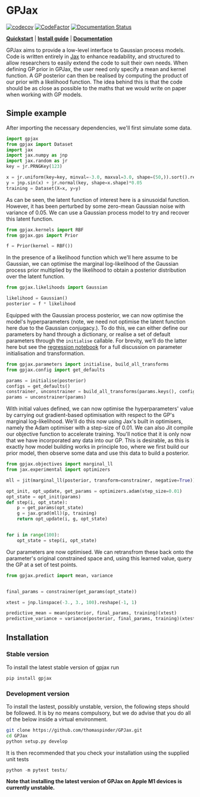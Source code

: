 # GPJax

[![codecov](https://codecov.io/gh/thomaspinder/gpjax/branch/master/graph/badge.svg?token=DM1DRDASU2)](https://codecov.io/gh/thomaspinder/gpjax)
[![CodeFactor](https://www.codefactor.io/repository/github/thomaspinder/gpjax/badge)](https://www.codefactor.io/repository/github/thomaspinder/gpjax)
[![Documentation Status](https://readthedocs.org/projects/gpjax/badge/?version=latest)](https://gpjax.readthedocs.io/en/latest/?badge=latest)

[**Quickstart**](#simple-example)
| [**Install guide**](#installation)
| [**Documentation**](https://gpjax.readthedocs.io/en/latest/)

GPJax aims to provide a low-level interface to Gaussian process models. Code is written entirely in [Jax](https://github.com/google/jax) to enhance readability, and structured to allow researchers to easily extend the code to suit their own needs. When defining GP prior in GPJax, the user need only specify a mean and kernel function. A GP posterior can then be realised by computing the product of our prior with a likelihood function. The idea behind this is that the code should be as close as possible to the maths that we would write on paper when working with GP models.

## Simple example

After importing the necessary dependencies, we'll first simulate some data. 
```python
import gpjax
from gpjax import Dataset
import jax
import jax.numpy as jnp
import jax.random as jr
key = jr.PRNGKey(123)

x = jr.uniform(key=key, minval=-3.0, maxval=3.0, shape=(50,)).sort().reshape(-1, 1)
y = jnp.sin(x) + jr.normal(key, shape=x.shape)*0.05
training = Dataset(X=x, y=y)
```

As can be seen, the latent function of interest here is a sinusoidal function. However, it has been perturbed by some zero-mean Gaussian noise with variance of 0.05. We can use a Gaussian process model to try and recover this latent function.

```python
from gpjax.kernels import RBF
from gpjax.gps import Prior

f = Prior(kernel = RBF())
```
 
In the presence of a likelihood function which we'll here assume to be Gaussian, we can optimise the marginal log-likelihood of the Gaussian process prior multiplied by the likelihood to obtain a posterior distribution over the latent function.

```python
from gpjax.likelihoods import Gaussian

likelihood = Gaussian()
posterior = f * likelihood
```

Equipped with the Gaussian process posterior, we can now optimise the model's hyperparameters (note, we need not optimise the latent function here due to the Gaussian conjugacy.). To do this, we can either define our parameters by hand through a dictionary, or realise a set of default parameters through the `initialise` callable. For brevity, we'll do the latter here but see the [regression notebook](https://github.com/thomaspinder/GPJax/blob/master/docs/nbs/regression.ipynb) for a full discussion on parameter initialisation and transformation. 

```python
from gpjax.parameters import initialise, build_all_transforms
from gpjax.config import get_defaults

params = initialise(posterior)
configs = get_defaults()
constrainer, unconstrainer = build_all_transforms(params.keys(), configs)
params = unconstrainer(params)
```

With initial values defined, we can now optimise the hyperparameters' value by carrying out gradient-based optimisation with respect to the GP's marginal log-likelihood. We'll do this now using Jax's built in optimisers, namely the Adam optimiser with a step-size of 0.01. We can also Jit compile our objective function to accelerate training. You'll notice that it is only now that we have incorporated any data into our GP. This is desirable, as this is exactly how model building works in principle too, where we first build our prior model, then observe some data and use this data to build a posterior.

```python
from gpjax.objectives import marginal_ll
from jax.experimental import optimizers

mll = jit(marginal_ll(posterior, transform=constrainer, negative=True))

opt_init, opt_update, get_params = optimizers.adam(step_size=0.01)
opt_state = opt_init(params)
def step(i, opt_state):
    p = get_params(opt_state)
    g = jax.grad(mll)(p, training)
    return opt_update(i, g, opt_state)


for i in range(100):
    opt_state = step(i, opt_state)
```


Our parameters are now optimised. We can retransfrom these back onto the parameter's original constrained space and, using this learned value, query the GP at a set of test points.

```python
from gpjax.predict import mean, variance


final_params = constrainer(get_params(opt_state))

xtest = jnp.linspace(-3., 3., 100).reshape(-1, 1)

predictive_mean = mean(posterior, final_params, training)(xtest)
predictive_variance = variance(posterior, final_params, training)(xtest)
```

## Installation

### Stable version

To install the latest stable version of gpjax run
```bash
pip install gpjax
```

### Development version

To install the lastest, possibly unstable, version, the following steps should be followed. It is by no means compulsory, but we do advise that you do all of the below inside a virtual environment.

```bash
git clone https://github.com/thomaspinder/GPJax.git
cd GPJax 
python setup.py develop
```

It is then recommended that you check your installation using the supplied unit tests
```python
python -m pytest tests/
```

**Note that installing the latest version of GPJax on Apple M1 devices is currently unstable.**

